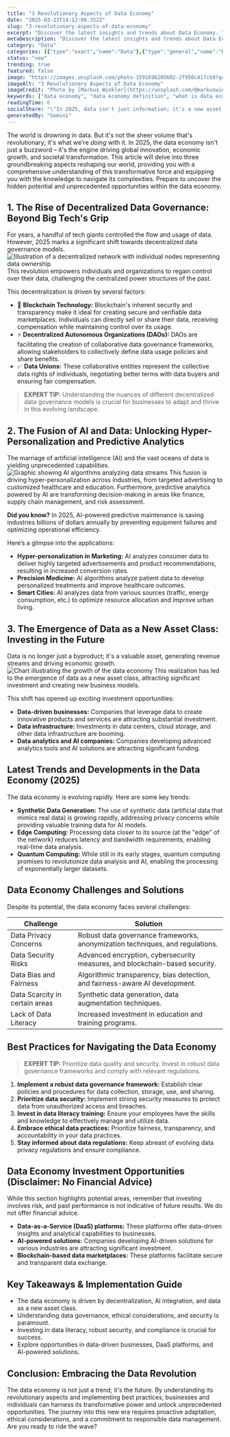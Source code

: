 ```yaml
---
title: "3 Revolutionary Aspects of Data Economy"
date: "2025-03-23T14:12:00.352Z"
slug: "3-revolutionary-aspects-of-data-economy"
excerpt: "Discover the latest insights and trends about Data Economy. This comprehensive guide covers everything you need to know about Data Economy in 2025."
metaDescription: "Discover the latest insights and trends about Data Economy. This comprehensive guide covers everything you need to know about Data Economy in 2025."
category: "Data"
categories: [{"type":"exact","name":"Data"},{"type":"general","name":"Business"},{"type":"medium","name":"Fintech"},{"type":"specific","name":"Financial Modeling"},{"type":"niche","name":"Algorithmic Trading"}]
status: "new"
trending: true
featured: false
image: "https://images.unsplash.com/photo-1591696205602-2f950c417cb9?q=85&w=1200&fit=max&fm=webp&auto=compress"
imageAlt: "3 Revolutionary Aspects of Data Economy"
imageCredit: "Photo by [Markus Winkler](https://unsplash.com/@markuswinkler) on Unsplash"
keywords: ["data economy", "data economy definition", "what is data economy", "future of data economy", "data economy business models", "how to monetize data", "data economy challenges", "data economy regulations", "best practices data economy", "data economy investment opportunities"]
readingTime: 6
socialShare: "\"In 2025, data isn't just information; it's a new asset class, driving economic growth and reshaping global power dynamics. Are you ready to capitalize on its potential?\""
generatedBy: "Gemini"
---
```




The world is drowning in data.  But it's not the sheer volume that's revolutionary; it's what we're *doing* with it.  In 2025, the data economy isn't just a buzzword – it's the engine driving global innovation, economic growth, and societal transformation. This article will delve into three groundbreaking aspects reshaping our world, providing you with a comprehensive understanding of this transformative force and equipping you with the knowledge to navigate its complexities.  Prepare to uncover the hidden potential and unprecedented opportunities within the data economy.

## 1. The Rise of Decentralized Data Governance:  Beyond Big Tech's Grip

For years, a handful of tech giants controlled the flow and usage of data.  However, 2025 marks a significant shift towards decentralized data governance models.  ![Illustration of a decentralized network with individual nodes representing data ownership](https://images.unsplash.com/photo-1488229297570-58520851e868?q=85&w=1200&fit=max&fm=webp&auto=compress)  This revolution empowers individuals and organizations to regain control over their data, challenging the centralized power structures of the past.

This decentralization is driven by several factors:

* 🔑 **Blockchain Technology:**  Blockchain's inherent security and transparency make it ideal for creating secure and verifiable data marketplaces.  Individuals can directly sell or share their data, receiving compensation while maintaining control over its usage.
* ⚡ **Decentralized Autonomous Organizations (DAOs):** DAOs are facilitating the creation of collaborative data governance frameworks, allowing stakeholders to collectively define data usage policies and share benefits.
* ✅ **Data Unions:**  These collaborative entities represent the collective data rights of individuals, negotiating better terms with data buyers and ensuring fair compensation.

> **EXPERT TIP:**  Understanding the nuances of different decentralized data governance models is crucial for businesses to adapt and thrive in this evolving landscape.

## 2. The Fusion of AI and Data:  Unlocking Hyper-Personalization and Predictive Analytics

The marriage of artificial intelligence (AI) and the vast oceans of data is yielding unprecedented capabilities.  ![Graphic showing AI algorithms analyzing data streams](https://images.unsplash.com/photo-1454165804606-c3d57bc86b40?q=85&w=1200&fit=max&fm=webp&auto=compress)  This fusion is driving hyper-personalization across industries, from targeted advertising to customized healthcare and education.  Furthermore, predictive analytics powered by AI are transforming decision-making in areas like finance, supply chain management, and risk assessment.

**Did you know?**  In 2025, AI-powered predictive maintenance is saving industries billions of dollars annually by preventing equipment failures and optimizing operational efficiency.

Here’s a glimpse into the applications:

* **Hyper-personalization in Marketing:** AI analyzes consumer data to deliver highly targeted advertisements and product recommendations, resulting in increased conversion rates.
* **Precision Medicine:** AI algorithms analyze patient data to develop personalized treatments and improve healthcare outcomes.
* **Smart Cities:**  AI analyzes data from various sources (traffic, energy consumption, etc.) to optimize resource allocation and improve urban living.

## 3.  The Emergence of Data as a New Asset Class:  Investing in the Future

Data is no longer just a byproduct; it's a valuable asset, generating revenue streams and driving economic growth.  ![Chart illustrating the growth of the data economy](https://images.unsplash.com/photo-1591696205602-2f950c417cb9?q=85&w=1200&fit=max&fm=webp&auto=compress)  This realization has led to the emergence of data as a new asset class, attracting significant investment and creating new business models.

This shift has opened up exciting investment opportunities:

* **Data-driven businesses:** Companies that leverage data to create innovative products and services are attracting substantial investment.
* **Data infrastructure:** Investments in data centers, cloud storage, and other data infrastructure are booming.
* **Data analytics and AI companies:** Companies developing advanced analytics tools and AI solutions are attracting significant funding.

##  Latest Trends and Developments in the Data Economy (2025)

The data economy is evolving rapidly.  Here are some key trends:

* **Synthetic Data Generation:**  The use of synthetic data (artificial data that mimics real data) is growing rapidly, addressing privacy concerns while providing valuable training data for AI models.
* **Edge Computing:** Processing data closer to its source (at the "edge" of the network) reduces latency and bandwidth requirements, enabling real-time data analysis.
* **Quantum Computing:**  While still in its early stages, quantum computing promises to revolutionize data analysis and AI, enabling the processing of exponentially larger datasets.

## Data Economy Challenges and Solutions

Despite its potential, the data economy faces several challenges:

| Challenge                     | Solution                                                                    |
|------------------------------|-----------------------------------------------------------------------------|
| Data Privacy Concerns         | Robust data governance frameworks, anonymization techniques, and regulations. |
| Data Security Risks           | Advanced encryption, cybersecurity measures, and blockchain-based security.   |
| Data Bias and Fairness         | Algorithmic transparency, bias detection, and fairness-aware AI development. |
| Data Scarcity in certain areas |  Synthetic data generation, data augmentation techniques.                      |
| Lack of Data Literacy       | Increased investment in education and training programs.                     |

## Best Practices for Navigating the Data Economy

> **EXPERT TIP:**  Prioritize data quality and security.  Invest in robust data governance frameworks and comply with relevant regulations.

1.  **Implement a robust data governance framework:**  Establish clear policies and procedures for data collection, storage, use, and sharing.
2.  **Prioritize data security:** Implement strong security measures to protect data from unauthorized access and breaches.
3.  **Invest in data literacy training:**  Ensure your employees have the skills and knowledge to effectively manage and utilize data.
4.  **Embrace ethical data practices:**  Prioritize fairness, transparency, and accountability in your data practices.
5.  **Stay informed about data regulations:**  Keep abreast of evolving data privacy regulations and ensure compliance.

## Data Economy Investment Opportunities (Disclaimer: No Financial Advice)

While this section highlights potential areas, remember that investing involves risk, and past performance is not indicative of future results.  We do not offer financial advice.

* **Data-as-a-Service (DaaS) platforms:** These platforms offer data-driven insights and analytical capabilities to businesses.
* **AI-powered solutions:**  Companies developing AI-driven solutions for various industries are attracting significant investment.
* **Blockchain-based data marketplaces:**  These platforms facilitate secure and transparent data exchange.

## Key Takeaways & Implementation Guide

* The data economy is driven by decentralization, AI integration, and data as a new asset class.
*  Understanding data governance, ethical considerations, and security is paramount.
*  Investing in data literacy, robust security, and compliance is crucial for success.
*  Explore opportunities in data-driven businesses, DaaS platforms, and AI-powered solutions.

## Conclusion: Embracing the Data Revolution

The data economy is not just a trend; it's the future. By understanding its revolutionary aspects and implementing best practices, businesses and individuals can harness its transformative power and unlock unprecedented opportunities.  The journey into this new era requires proactive adaptation, ethical considerations, and a commitment to responsible data management.  Are you ready to ride the wave?

